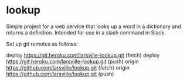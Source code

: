 # lookup

Simple project for a web service that looks up a word in a dictionary and returns a definition. Intended for use in a slash command in Slack.

Set up git remotes as follows:

deploy	https://git.heroku.com/larsville-lookup.git (fetch)
deploy	https://git.heroku.com/larsville-lookup.git (push)
origin	https://github.com/larsville/lookup.git (fetch)
origin	https://github.com/larsville/lookup.git (push)
